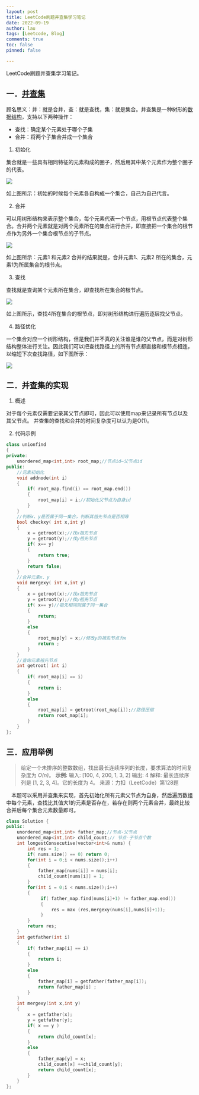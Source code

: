 ```yaml
---
layout: post
title: LeetCode刷题并查集学习笔记
date: 2022-09-19
author: lau
tags: [Leetcode, Blog]
comments: true
toc: false
pinned: false

---
```


LeetCode刷题并查集学习笔记。

<!-- more -->

## 一．[并查集](https://so.csdn.net/so/search?q=并查集&spm=1001.2101.3001.7020)

顾名思义：并：就是合并，查：就是查找，集：就是集合。并查集是一种树形的[数据结构](https://so.csdn.net/so/search?q=数据结构&spm=1001.2101.3001.7020)，支持以下两种操作：

- 查找：确定某个元素处于哪个子集
- 合并：将两个子集合并成一个集合

1. 初始化

集合就是一些具有相同特征的元素构成的圈子，然后用其中某个元素作为整个圈子的代表。

![](https://img-blog.csdnimg.cn/20200612154913980.jpg?x-oss-process=image/watermark,type_ZmFuZ3poZW5naGVpdGk,shadow_10,text_aHR0cHM6Ly9ibG9nLmNzZG4ubmV0L2xpemhpY2hhbzQxMA==,size_16,color_FFFFFF,t_70#pic_center)

如上图所示：初始的时候每个元素各自构成一个集合，自己为自己代言。

2. 合并

可以用树形结构来表示整个集合，每个元素代表一个节点，用根节点代表整个集合。合并两个元素就是对两个元素所在的集合进行合并，即直接把一个集合的根节点作为另外一个集合根节点的子节点。

![](https://img-blog.csdnimg.cn/20200612155154457.jpg?x-oss-process=image/watermark,type_ZmFuZ3poZW5naGVpdGk,shadow_10,text_aHR0cHM6Ly9ibG9nLmNzZG4ubmV0L2xpemhpY2hhbzQxMA==,size_16,color_FFFFFF,t_70#pic_center)

如上图所示：元素1 和元素2 合并的结果就是，合并元素1、元素2 所在的集合，元素1为所属集合的根节点。

3. 查找

查找就是查询某个元素所在集合，即查找所在集合的根节点。

![](https://img-blog.csdnimg.cn/20200612155259462.jpg?x-oss-process=image/watermark,type_ZmFuZ3poZW5naGVpdGk,shadow_10,text_aHR0cHM6Ly9ibG9nLmNzZG4ubmV0L2xpemhpY2hhbzQxMA==,size_16,color_FFFFFF,t_70#pic_center)

如上图所示，查找4所在集合的根节点，即对树形结构进行遍历逐层找父节点。

4. 路径优化

一个集合对应一个树形结构，但是我们并不真的关注谁是谁的父节点，而是对树形结构整体进行关注。因此我们可以把查找路径上的所有节点都直接和根节点相连，以缩短下次查找路径，如下图所示：

![](https://img-blog.csdnimg.cn/20200612155403425.jpg?x-oss-process=image/watermark,type_ZmFuZ3poZW5naGVpdGk,shadow_10,text_aHR0cHM6Ly9ibG9nLmNzZG4ubmV0L2xpemhpY2hhbzQxMA==,size_16,color_FFFFFF,t_70#pic_center)

## 二．并查集的实现

1. 概述

对于每个元素仅需要记录其父节点即可，因此可以使用map来记录所有节点以及其父节点。
并查集的查找和合并的时间复杂度可以认为是O(1)。

2. 代码示例

```c++
class unionfind
{
private:
    unordered_map<int,int> root_map;//节点id—父节点id
public:
    //元素初始化
    void addnode(int i)
    {
        if( root_map.find(i) == root_map.end())
        {
            root_map[i] = i;//初始化父节点为自身id
        }
    }
    //判断x、y是否属于同一集合，判断其祖先节点是否相等
    bool checkxy( int x,int y)
    {
        x = getroot(x);//找x祖先节点
        y = getroot(y);//找y祖先节点
        if( x== y)
        {
            return true;
        }
        return false;
    }
    //合并元素x、y
    void mergexy( int x,int y)
    {
        x = getroot(x);//找x祖先节点
        y = getroot(y);//找y祖先节点
        if( x== y)//祖先相同则属于同一集合
        {
            return;
        }
        else
        {
            root_map[y] = x;//修改y的祖先节点为x
            return ;
        }
    }
    //查询元素祖先节点
    int getroot( int i)
    {
        if( root_map[i] == i)
        {
            return i;
        }
        else
        {
            root_map[i] = getroot(root_map[i]);//路径压缩
            return root_map[i];
        }
    }
};

```

## 三．应用举例

> 给定一个未排序的整数数组，找出最长连续序列的长度，要求算法的时间复杂度为 *O(n)*。
> **示例:**
> 输入: [100, 4, 200, 1, 3, 2]
> 输出: 4
> 解释: 最长连续序列是 [1, 2, 3, 4]。它的长度为 4。
> 来源：力扣（LeetCode）第128题

 本题可以采用并查集来实现，首先初始化所有元素父节点为自身，然后遍历数组中每个元素，查找比其值大1的元素是否存在，若存在则两个元素合并，最终比较合并后每个集合元素数量即可。

```c++
class Solution {
public:
    unordered_map<int,int> father_map;//节点-父节点
    unordered_map<int,int> child_count;// 节点-子节点个数
    int longestConsecutive(vector<int>& nums) {
        int res = 1;
        if( nums.size() == 0) return 0;
        for(int i = 0;i < nums.size();i++)
        {
            father_map[nums[i]] = nums[i];
            child_count[nums[i]] = 1;
        }
        for(int i = 0;i < nums.size();i++)
        {
             if( father_map.find(nums[i]+1) != father_map.end())
             {
                 res = max (res,mergexy(nums[i],nums[i]+1));
             }
        }
        return res;
    }
    int getfather(int i)
    {
        if( father_map[i] == i)
        {
            return i;
        }
        else
        {
            father_map[i] = getfather(father_map[i]);
            return father_map[i] ;
        }
    }
    int mergexy(int x,int y)
    {
        x = getfather(x);
        y = getfather(y);
        if( x == y )
        {
            return child_count[x];
        }
        else
        {
            father_map[y] = x;
            child_count[x] +=child_count[y];
            return child_count[x];
        }
    }
};
```

